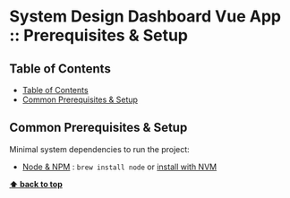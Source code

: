 # System Design Dashboard Vue App :: Prerequisites & Setup <!-- omit in toc -->

## Table of Contents

<!-- TOC -->

- [Table of Contents](#table-of-contents)
- [Common Prerequisites & Setup](#common-prerequisites--setup)

<!-- /TOC -->

## Common Prerequisites & Setup

Minimal system dependencies to run the project:

- [Node & NPM](https://nodejs.org/en/) : `brew install node` or [install with NVM](https://github.com/creationix/nvm)

**[⬆ back to top](#table-of-contents)**

